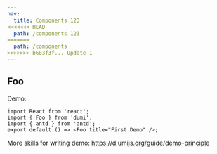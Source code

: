 ```yaml
---
nav:
  title: Components 123
<<<<<<< HEAD
  path: /components 123
=======
  path: /components
>>>>>>> b683f3f... Update 1
---
```


## Foo

Demo:

```tsx
import React from 'react';
import { Foo } from 'dumi';
import { antd } from 'antd';
export default () => <Foo title="First Demo" />;
```

More skills for writing demo: https://d.umijs.org/guide/demo-principle
